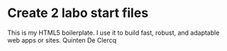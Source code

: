 # Create 2 labo start files
This is my HTML5 boilerplate. I use it to build fast, robust, and adaptable web apps or sites. Quinten De Clercq
